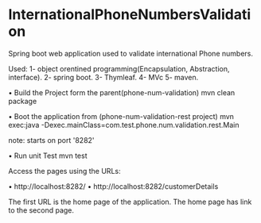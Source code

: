 # InternationalPhoneNumbersValidation

Spring boot web application used to validate international Phone numbers.

Used:
 1- object orentined programming(Encapsulation, Abstraction, interface).
 2- spring boot.
 3- Thymleaf.
 4- MVc
 5- maven.


• Build the Project form the parent(phone-num-validation) 
mvn clean package

• Boot the application from (phone-num-validation-rest project)
mvn exec:java -Dexec.mainClass=com.test.phone.num.validation.rest.Main

note: starts on port '8282'

• Run unit Test mvn test

Access the pages using the URLs:

• http://localhost:8282/ 
• http://localhost:8282/customerDetails

The first URL is the home page of the application. The home page has link to the second page.



